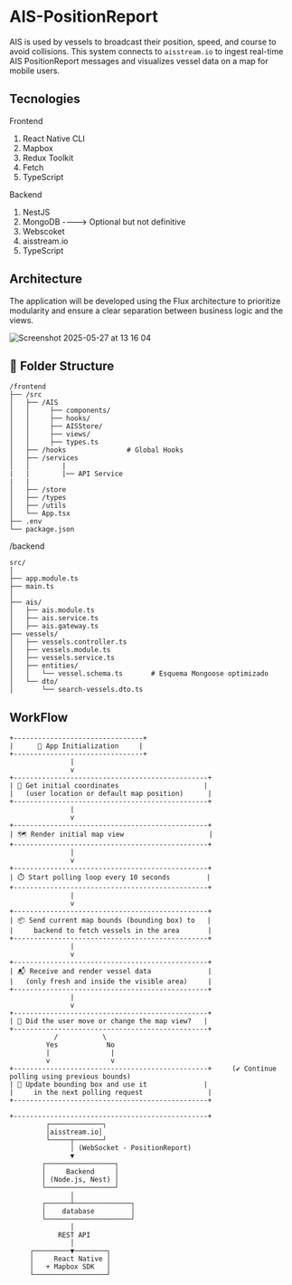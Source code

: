 # AIS-PositionReport 

AIS is used by vessels to broadcast their position, speed, and course to avoid collisions. This system connects to `aisstream.io` to ingest real-time AIS PositionReport messages and visualizes vessel data on a map for mobile users.


## Tecnologies 

Frontend 

1) React Native CLI
2) Mapbox
3) Redux Toolkit 
4) Fetch
5) TypeScript

Backend 

1) NestJS
2) MongoDB ----> Optional but not definitive
3) Webscoket 
4) aisstream.io
5) TypeScript

## Architecture 

The application will be developed using the Flux architecture to prioritize modularity and ensure a clear separation between business logic and the views.


![Screenshot 2025-05-27 at 13 16 04](https://github.com/user-attachments/assets/61097b55-edd9-4bde-83fc-f17f9d7bbc52)



## 📁 Folder Structure

```
/frontend
├── /src         
│   ├── /AIS
│   │     ├── components/
│   │     ├── hooks/
│   │     ├── AISStore/
│   │     ├── views/
│   │     ├── types.ts
│   ├── /hooks               # Global Hooks
│   ├── /services
│   │        |
|   |        |── API Service
|   |               
│   ├── /store                 
│   ├── /types                 
│   ├── /utils              
│   └── App.tsx
├── .env
└── package.json
```

/backend
```
src/
│
├── app.module.ts
├── main.ts
│
├── ais/
│   ├── ais.module.ts
│   ├── ais.service.ts
│   ├── ais.gateway.ts
├── vessels/
│   ├── vessels.controller.ts
│   ├── vessels.module.ts
│   ├── vessels.service.ts
│   ├── entities/
│   │   └── vessel.schema.ts       # Esquema Mongoose optimizado
│   └── dto/
│       └── search-vessels.dto.ts
```

## WorkFlow

```
+--------------------------------+
|      🚀 App Initialization     |
+--------------------------------+
               |
               v
+------------------------------------------------+
| 📍 Get initial coordinates                     |
|   (user location or default map position)      |
+------------------------------------------------+
               |
               v
+------------------------------------------------+
| 🗺️ Render initial map view                     |
+------------------------------------------------+
               |
               v
+------------------------------------------------+
| ⏱️ Start polling loop every 10 seconds         |
+------------------------------------------------+
               |
               v
+------------------------------------------------+
| 📦 Send current map bounds (bounding box) to   |
|     backend to fetch vessels in the area       |
+------------------------------------------------+
               |
               v
+------------------------------------------------+
| 📬 Receive and render vessel data              |
|   (only fresh and inside the visible area)     |
+------------------------------------------------+
               |
               v
+------------------------------------------------+
| 🔄 Did the user move or change the map view?   |
+------------------------------------------------+
           /           \
         Yes            No
         |               |
         v               v
+------------------------------------------------+     (✔️ Continue polling using previous bounds)
| 📍 Update bounding box and use it              |
|     in the next polling request                |
+------------------------------------------------+

+------------------------------------------------+
         ┌─────────────┐
         │aisstream.io│
         └─────┬───────┘
               │ (WebSocket - PositionReport)
               ▼
        ┌─────────────────┐
        │     Backend     │
        │ (Node.js, Nest) │
        └─────────────────┘
               │
        ┌──────┴──────────────┐
        │    database         │
        └─────────────────────┘
               │
            REST API 
               │
     ┌─────────▼────────┐
     │     React Native │
     │   + Mapbox SDK   │
     └──────────────────┘

